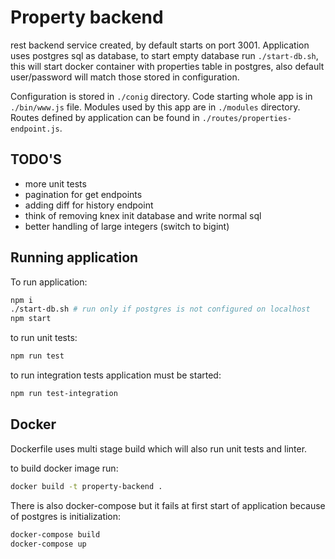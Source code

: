 # Property backend

rest backend service created, by default starts on port 3001.
Application uses postgres sql as database, to start empty database run `./start-db.sh`, this will start docker container with properties table in postgres, also default user/password will match those stored in configuration.

Configuration is stored in `./conig` directory.
Code starting whole app is in `./bin/www.js` file.
Modules used by this app are in `./modules` directory.
Routes defined by application can be found in `./routes/properties-endpoint.js`.

## TODO'S

- more unit tests
- pagination for get endpoints
- adding diff for history endpoint
- think of removing knex init database and write normal sql
- better handling of large integers (switch to bigint)

## Running application

To run application:

```bash
npm i
./start-db.sh # run only if postgres is not configured on localhost
npm start
```

to run unit tests:

```bash
npm run test
```

to run integration tests application must be started:

```bash
npm run test-integration
```


## Docker

Dockerfile uses multi stage build which will also run unit tests and linter.

to build docker image run:

```bash
docker build -t property-backend .
```

There is also docker-compose but it fails at first start of application because of postgres is initialization:

```bash
docker-compose build
docker-compose up
```